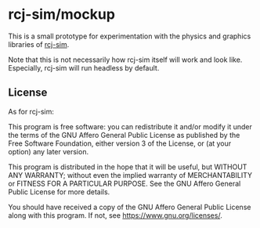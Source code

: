 # rcj-sim/mockup
This is a small prototype for experimentation with the physics and
graphics libraries of [rcj-sim](https://github.com/rcj-sim/rcj-sim).

Note that this is not necessarily how rcj-sim itself will work and look
like.
Especially, rcj-sim will run headless by default.

## License
As for rcj-sim:

This program is free software: you can redistribute it and/or modify
it under the terms of the GNU Affero General Public License as published by
the Free Software Foundation, either version 3 of the License, or
(at your option) any later version.

This program is distributed in the hope that it will be useful,
but WITHOUT ANY WARRANTY; without even the implied warranty of
MERCHANTABILITY or FITNESS FOR A PARTICULAR PURPOSE.  See the
GNU Affero General Public License for more details.

You should have received a copy of the GNU Affero General Public License
along with this program.  If not, see <https://www.gnu.org/licenses/>.
